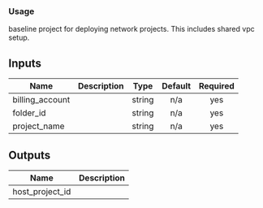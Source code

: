 ### Usage

baseline project for deploying network projects.  This includes shared vpc setup.



## Inputs

| Name | Description | Type | Default | Required |
|------|-------------|:----:|:-----:|:-----:|
| billing\_account |  | string | n/a | yes |
| folder\_id |  | string | n/a | yes |
| project\_name |  | string | n/a | yes |

## Outputs

| Name | Description |
|------|-------------|
| host\_project\_id |  |

